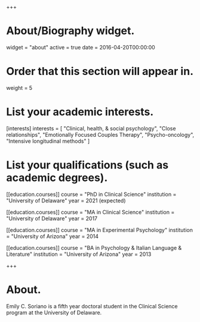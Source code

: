 +++
# About/Biography widget.
widget = "about"
active = true
date = 2016-04-20T00:00:00

# Order that this section will appear in.
weight = 5

# List your academic interests.
[interests]
  interests = [
    "Clinical, health, & social psychology",
    "Close relationships",
    "Emotionally Focused Couples Therapy",
    "Psycho-oncology",
    "Intensive longitudinal methods"
  ]

# List your qualifications (such as academic degrees).
[[education.courses]]
  course = "PhD in Clinical Science"
  institution = "University of Delaware"
  year = 2021 (expected)

[[education.courses]]
  course = "MA in Clinical Science"
  institution = "University of Delaware"
  year = 2017

[[education.courses]]
  course = "MA in Experimental Psychology"
  institution = "University of Arizona"
  year = 2014

[[education.courses]]
  course = "BA in Psychology & Italian Language & Literature"
  institution = "University of Arizona"
  year = 2013
 
+++

# About.

Emily C. Soriano is a fifth year doctoral student in the Clinical Science program at the University of Delaware. 

